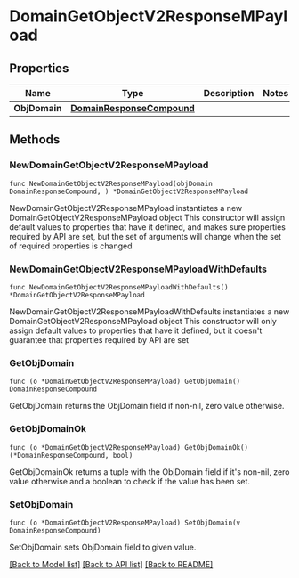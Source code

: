 # DomainGetObjectV2ResponseMPayload

## Properties

Name | Type | Description | Notes
------------ | ------------- | ------------- | -------------
**ObjDomain** | [**DomainResponseCompound**](DomainResponseCompound.md) |  | 

## Methods

### NewDomainGetObjectV2ResponseMPayload

`func NewDomainGetObjectV2ResponseMPayload(objDomain DomainResponseCompound, ) *DomainGetObjectV2ResponseMPayload`

NewDomainGetObjectV2ResponseMPayload instantiates a new DomainGetObjectV2ResponseMPayload object
This constructor will assign default values to properties that have it defined,
and makes sure properties required by API are set, but the set of arguments
will change when the set of required properties is changed

### NewDomainGetObjectV2ResponseMPayloadWithDefaults

`func NewDomainGetObjectV2ResponseMPayloadWithDefaults() *DomainGetObjectV2ResponseMPayload`

NewDomainGetObjectV2ResponseMPayloadWithDefaults instantiates a new DomainGetObjectV2ResponseMPayload object
This constructor will only assign default values to properties that have it defined,
but it doesn't guarantee that properties required by API are set

### GetObjDomain

`func (o *DomainGetObjectV2ResponseMPayload) GetObjDomain() DomainResponseCompound`

GetObjDomain returns the ObjDomain field if non-nil, zero value otherwise.

### GetObjDomainOk

`func (o *DomainGetObjectV2ResponseMPayload) GetObjDomainOk() (*DomainResponseCompound, bool)`

GetObjDomainOk returns a tuple with the ObjDomain field if it's non-nil, zero value otherwise
and a boolean to check if the value has been set.

### SetObjDomain

`func (o *DomainGetObjectV2ResponseMPayload) SetObjDomain(v DomainResponseCompound)`

SetObjDomain sets ObjDomain field to given value.



[[Back to Model list]](../README.md#documentation-for-models) [[Back to API list]](../README.md#documentation-for-api-endpoints) [[Back to README]](../README.md)


